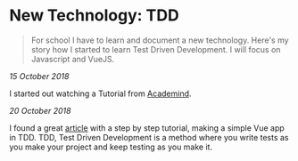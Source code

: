 # New Technology: TDD

> For school I have to learn and document a new technology. Here's my story how I started to learn Test Driven Development. I will focus on  Javascript and VueJS.

_15 October 2018_

I started out watching a Tutorial from [Academind](https://youtu.be/r9HdJ8P6GQI).

_20 October 2018_

I found a great [article](https://medium.com/magnetis-backstage/working-an-application-in-vue-js-with-tdd-an-extensive-guide-for-people-who-have-time-part-1-3be791dafa2b) with a step by step tutorial, making a simple Vue app in TDD. TDD, Test Driven Development is a method where you write tests as you make your project and keep testing as you make it.